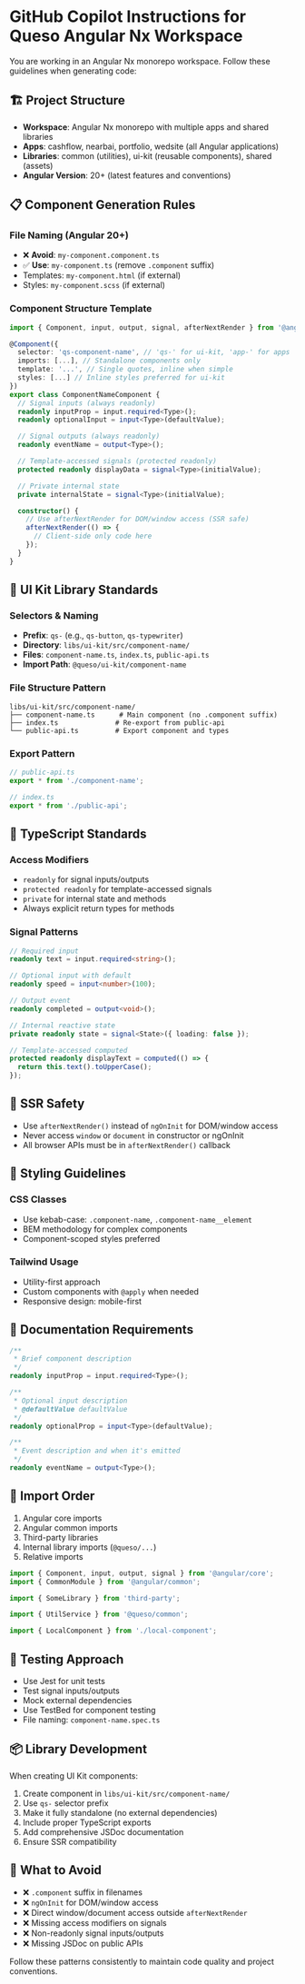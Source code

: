 # GitHub Copilot Instructions for Queso Angular Nx Workspace

You are working in an Angular Nx monorepo workspace. Follow these guidelines when generating code:

## 🏗️ Project Structure

- **Workspace**: Angular Nx monorepo with multiple apps and shared libraries
- **Apps**: cashflow, nearbai, portfolio, wedsite (all Angular applications)
- **Libraries**: common (utilities), ui-kit (reusable components), shared (assets)
- **Angular Version**: 20+ (latest features and conventions)

## 📋 Component Generation Rules

### File Naming (Angular 20+)

- ❌ **Avoid**: `my-component.component.ts`
- ✅ **Use**: `my-component.ts` (remove `.component` suffix)
- Templates: `my-component.html` (if external)
- Styles: `my-component.scss` (if external)

### Component Structure Template

```typescript
import { Component, input, output, signal, afterNextRender } from '@angular/core';

@Component({
  selector: 'qs-component-name', // 'qs-' for ui-kit, 'app-' for apps
  imports: [...], // Standalone components only
  template: '...', // Single quotes, inline when simple
  styles: [...] // Inline styles preferred for ui-kit
})
export class ComponentNameComponent {
  // Signal inputs (always readonly)
  readonly inputProp = input.required<Type>();
  readonly optionalInput = input<Type>(defaultValue);

  // Signal outputs (always readonly)
  readonly eventName = output<Type>();

  // Template-accessed signals (protected readonly)
  protected readonly displayData = signal<Type>(initialValue);

  // Private internal state
  private internalState = signal<Type>(initialValue);

  constructor() {
    // Use afterNextRender for DOM/window access (SSR safe)
    afterNextRender(() => {
      // Client-side only code here
    });
  }
}
```

## 🎨 UI Kit Library Standards

### Selectors & Naming

- **Prefix**: `qs-` (e.g., `qs-button`, `qs-typewriter`)
- **Directory**: `libs/ui-kit/src/component-name/`
- **Files**: `component-name.ts`, `index.ts`, `public-api.ts`
- **Import Path**: `@queso/ui-kit/component-name`

### File Structure Pattern

```
libs/ui-kit/src/component-name/
├── component-name.ts      # Main component (no .component suffix)
├── index.ts              # Re-export from public-api
└── public-api.ts         # Export component and types
```

### Export Pattern

```typescript
// public-api.ts
export * from './component-name';

// index.ts
export * from './public-api';
```

## 🔧 TypeScript Standards

### Access Modifiers

- `readonly` for signal inputs/outputs
- `protected readonly` for template-accessed signals
- `private` for internal state and methods
- Always explicit return types for methods

### Signal Patterns

```typescript
// Required input
readonly text = input.required<string>();

// Optional input with default
readonly speed = input<number>(100);

// Output event
readonly completed = output<void>();

// Internal reactive state
private readonly state = signal<State>({ loading: false });

// Template-accessed computed
protected readonly displayText = computed(() => {
  return this.text().toUpperCase();
});
```

## 🎯 SSR Safety

- Use `afterNextRender()` instead of `ngOnInit` for DOM/window access
- Never access `window` or `document` in constructor or ngOnInit
- All browser APIs must be in `afterNextRender()` callback

## 🎨 Styling Guidelines

### CSS Classes

- Use kebab-case: `.component-name`, `.component-name__element`
- BEM methodology for complex components
- Component-scoped styles preferred

### Tailwind Usage

- Utility-first approach
- Custom components with `@apply` when needed
- Responsive design: mobile-first

## 📖 Documentation Requirements

```typescript
/**
 * Brief component description
 */
readonly inputProp = input.required<Type>();

/**
 * Optional input description
 * @defaultValue defaultValue
 */
readonly optionalProp = input<Type>(defaultValue);

/**
 * Event description and when it's emitted
 */
readonly eventName = output<Type>();
```

## 📁 Import Order

1. Angular core imports
2. Angular common imports
3. Third-party libraries
4. Internal library imports (`@queso/...`)
5. Relative imports

```typescript
import { Component, input, output, signal } from '@angular/core';
import { CommonModule } from '@angular/common';

import { SomeLibrary } from 'third-party';

import { UtilService } from '@queso/common';

import { LocalComponent } from './local-component';
```

## 🧪 Testing Approach

- Use Jest for unit tests
- Test signal inputs/outputs
- Mock external dependencies
- Use TestBed for component testing
- File naming: `component-name.spec.ts`

## 📦 Library Development

When creating UI Kit components:

1. Create component in `libs/ui-kit/src/component-name/`
2. Use `qs-` selector prefix
3. Make it fully standalone (no external dependencies)
4. Include proper TypeScript exports
5. Add comprehensive JSDoc documentation
6. Ensure SSR compatibility

## 🚫 What to Avoid

- ❌ `.component` suffix in filenames
- ❌ `ngOnInit` for DOM/window access
- ❌ Direct window/document access outside `afterNextRender`
- ❌ Missing access modifiers on signals
- ❌ Non-readonly signal inputs/outputs
- ❌ Missing JSDoc on public APIs

Follow these patterns consistently to maintain code quality and project conventions.
